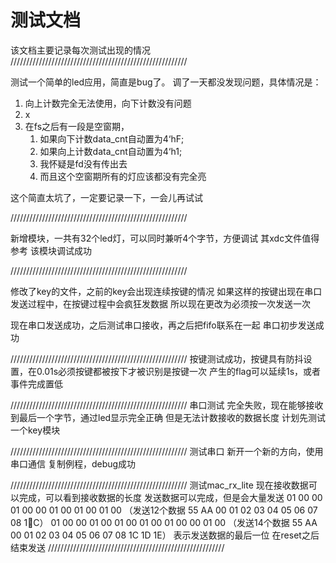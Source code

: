 # 测试文档 
该文档主要记录每次测试出现的情况
////////////////////////////////////////////////////////

测试一个简单的led应用，简直是bug了。
调了一天都没发现问题，具体情况是：
1. 向上计数完全无法使用，向下计数没有问题
2. x
3. 在fs之后有一段是空窗期，
   1. 如果向下计数data_cnt自动置为4‘hF;
   2. 如果向上计数data_cnt自动置为4‘h1;
   3. 我怀疑是fd没有传出去
   4. 而且这个空窗期所有的灯应该都没有完全亮

这个简直太坑了，一定要记录一下，一会儿再试试

////////////////////////////////////////////////////////

新增模块，一共有32个led灯，可以同时兼听4个字节，方便调试
其xdc文件值得参考
该模块调试成功

////////////////////////////////////////////////////////

修改了key的文件，之前的key会出现连续按键的情况
如果这样的按键出现在串口发送过程中，在按键过程中会疯狂发数据
所以现在更改为必须按一次发送一次

现在串口发送成功，之后测试串口接收，再之后把fifo联系在一起
串口初步发送成功

////////////////////////////////////////////////////////
按键测试成功，按键具有防抖设置，在0.01s必须按键都被按下才被识别是按键一次
产生的flag可以延续1s，或者事件完成置低

////////////////////////////////////////////////////////
串口测试
完全失败，现在能够接收到最后一个字节，通过led显示完全正确
但是无法计数接收的数据长度
计划先测试一个key模块

////////////////////////////////////////////////////////
测试串口
新开一个新的方向，使用串口通信
复制例程，debug成功

////////////////////////////////////////////////////////
测试mac_rx_lite
现在接收数据可以完成，可以看到接收数据的长度
发送数据可以完成，但是会大量发送
01 00 00 01 00 00 01 00 01 00 01 00 （发送12个数据 55 AA 00 01 02 03 04 05 06 07 08 1C）
01 00 00 01 00 01 00 01 00 01 00 00 01 00 （发送14个数据 55 AA 00 01 02 03 04 05 06 07 08 1C 1D 1E）
表示发送数据的最后一位
在reset之后结束发送
////////////////////////////////////////////////////////